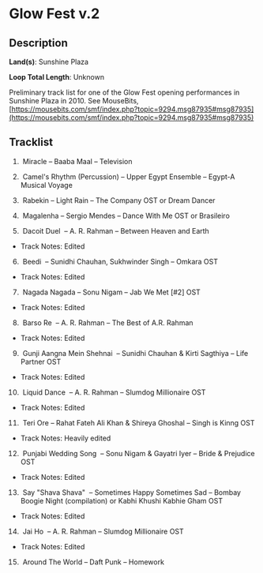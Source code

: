 # Glow Fest v.2

## Description

**Land(s)**: Sunshine Plaza

**Loop Total Length**: Unknown

Preliminary track list for one of the Glow Fest opening performances in Sunshine Plaza in 2010. See MouseBits, [https://mousebits.com/smf/index.php?topic=9294.msg87935#msg87935](https://mousebits.com/smf/index.php?topic=9294.msg87935#msg87935)

## Tracklist

1.  Miracle – Baaba Maal – Television


2.  Camel's Rhythm (Percussion) – Upper Egypt Ensemble – Egypt-A Musical Voyage


3.  Rabekin – Light Rain – The Company OST or Dream Dancer


4.  Magalenha – Sergio Mendes – Dance With Me OST or Brasileiro


5.  Dacoit Duel  – A. R. Rahman – Between Heaven and Earth
- Track Notes: Edited

6.  Beedi  – Sunidhi Chauhan, Sukhwinder Singh – Omkara OST
- Track Notes: Edited

7.  Nagada Nagada – Sonu Nigam – Jab We Met [#2] OST
- Track Notes: Edited

8.  Barso Re  – A. R. Rahman – The Best of A.R. Rahman
- Track Notes: Edited

9.  Gunji Aangna Mein Shehnai  – Sunidhi Chauhan & Kirti Sagthiya – Life Partner OST
- Track Notes: Edited

10.  Liquid Dance  – A. R. Rahman – Slumdog Millionaire OST
- Track Notes: Edited

11.  Teri Ore – Rahat Fateh Ali Khan & Shireya
  Ghoshal – Singh is Kinng OST
- Track Notes: Heavily edited

12.  Punjabi Wedding Song  – Sonu Nigam & Gayatri Iyer – Bride & Prejudice OST
- Track Notes: Edited

13.  Say "Shava Shava"  – Sometimes Happy Sometimes Sad – Bombay Boogie Night (compilation) or Kabhi Khushi Kabhie Gham OST
- Track Notes: Edited

14.  Jai Ho  – A. R. Rahman – Slumdog Millionaire OST
- Track Notes: Edited

15.  Around The World – Daft Punk – Homework

